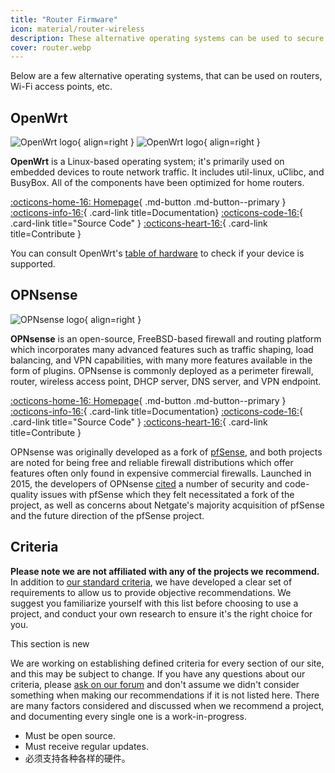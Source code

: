 ```yaml
---
title: "Router Firmware"
icon: material/router-wireless
description: These alternative operating systems can be used to secure your router or Wi-Fi access point.
cover: router.webp
---
```


Below are a few alternative operating systems, that can be used on routers, Wi-Fi access points, etc.

## OpenWrt

<div class="admonition recommendation" markdown>

![OpenWrt logo](assets/img/router/openwrt.svg#only-light){ align=right }
![OpenWrt logo](assets/img/router/openwrt-dark.svg#only-dark){ align=right }

**OpenWrt** is a Linux-based operating system; it's primarily used on embedded devices to route network traffic. It includes util-linux, uClibc, and BusyBox. All of the components have been optimized for home routers.

[:octicons-home-16: Homepage](https://openwrt.org){ .md-button .md-button--primary }
[:octicons-info-16:](https://openwrt.org/docs/start){ .card-link title=Documentation}
[:octicons-code-16:](https://github.com/openwrt/openwrt){ .card-link title="Source Code" }
[:octicons-heart-16:](https://openwrt.org/donate){ .card-link title=Contribute }

</details>

</div>

You can consult OpenWrt's [table of hardware](https://openwrt.org/toh/start) to check if your device is supported.

## OPNsense

<div class="admonition recommendation" markdown>

![OPNsense logo](assets/img/router/opnsense.svg){ align=right }

**OPNsense** is an open-source, FreeBSD-based firewall and routing platform which incorporates many advanced features such as traffic shaping, load balancing, and VPN capabilities, with many more features available in the form of plugins. OPNsense is commonly deployed as a perimeter firewall, router, wireless access point, DHCP server, DNS server, and VPN endpoint.

[:octicons-home-16: Homepage](https://opnsense.org){ .md-button .md-button--primary }
[:octicons-info-16:](https://docs.opnsense.org/index.html){ .card-link title=Documentation}
[:octicons-code-16:](https://github.com/opnsense){ .card-link title="Source Code" }
[:octicons-heart-16:](https://opnsense.org/donate){ .card-link title=Contribute }

</details>

</div>

OPNsense was originally developed as a fork of [pfSense](https://en.wikipedia.org/wiki/PfSense), and both projects are noted for being free and reliable firewall distributions which offer features often only found in expensive commercial firewalls. Launched in 2015, the developers of OPNsense [cited](https://docs.opnsense.org/history/thefork.html) a number of security and code-quality issues with pfSense which they felt necessitated a fork of the project, as well as concerns about Netgate's majority acquisition of pfSense and the future direction of the pfSense project.

## Criteria

**Please note we are not affiliated with any of the projects we recommend.** In addition to [our standard criteria](about/criteria.md), we have developed a clear set of requirements to allow us to provide objective recommendations. We suggest you familiarize yourself with this list before choosing to use a project, and conduct your own research to ensure it's the right choice for you.

<div class="admonition example" markdown>
<p class="admonition-title">This section is new</p>

We are working on establishing defined criteria for every section of our site, and this may be subject to change. If you have any questions about our criteria, please [ask on our forum](https://discuss.privacyguides.net/latest) and don't assume we didn't consider something when making our recommendations if it is not listed here. There are many factors considered and discussed when we recommend a project, and documenting every single one is a work-in-progress.

</div>

- Must be open source.
- Must receive regular updates.
- 必须支持各种各样的硬件。
